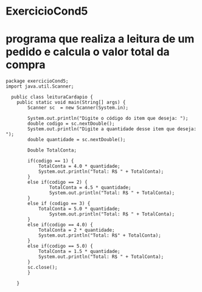 # ExercicioCond5
# programa que realiza a leitura de um pedido e calcula o valor total da compra

    package exercicioCond5;
    import java.util.Scanner;
  
      public class leituraCardapio {
      	public static void main(String[] args) {
      		Scanner sc  = new Scanner(System.in);
      		
      		System.out.println("Digite o código do item que deseja: ");
      		double codigo = sc.nextDouble();
      		System.out.println("Digite a quantidade desse item que deseja: ");
      		double quantidade = sc.nextDouble();
      		
      		Double TotalConta;
      
      		if(codigo == 1) {
      			TotalConta = 4.0 * quantidade;
      			System.out.println("Total: R$ " + TotalConta);	
      		}
      		else if(codigo == 2) {
      				TotalConta = 4.5 * quantidade;
      				System.out.println("Total: R$ " + TotalConta);
      		}
      		else if (codigo == 3) {
      			TotalConta = 5.0 * quantidade;
      				System.out.println("Total: R$ " + TotalConta);
      		}
      		else if(codigo == 4.0) {
      			TotalConta = 2 * quantidade;
      			System.out.println("Total: R$" + TotalConta);
      		}
      		else if(codigo == 5.0) {
      			TotalConta = 1.5 * quantidade;
      			System.out.println("Total: R$ " + TotalConta);
      		}
      		sc.close();
      		}
      			
      	}
